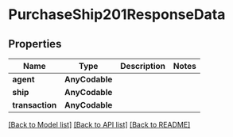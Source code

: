 # PurchaseShip201ResponseData

## Properties
Name | Type | Description | Notes
------------ | ------------- | ------------- | -------------
**agent** | **AnyCodable** |  | 
**ship** | **AnyCodable** |  | 
**transaction** | **AnyCodable** |  | 

[[Back to Model list]](../README.md#documentation-for-models) [[Back to API list]](../README.md#documentation-for-api-endpoints) [[Back to README]](../README.md)


